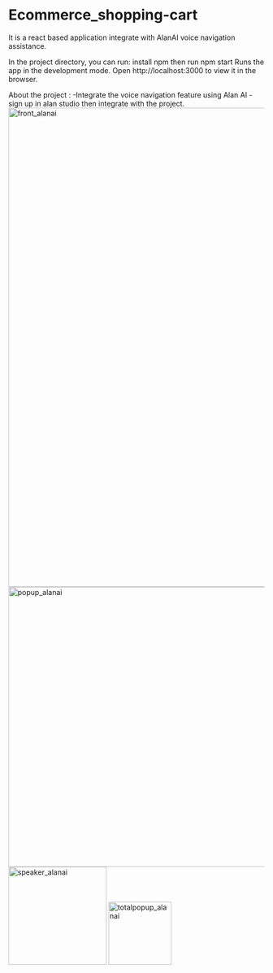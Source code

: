 # Ecommerce_shopping-cart
It is a react based application integrate with AlanAI voice navigation assistance.


In the project directory, you can run:
install npm then run 
npm start
Runs the app in the development mode.
Open http://localhost:3000 to view it in the browser.

About the project :
-Integrate the voice navigation feature using Alan AI 
-sign up in alan studio then integrate with the project.
<img width="943" alt="front_alanai" src="https://user-images.githubusercontent.com/78690652/191162643-ca87aa9f-d78d-4c0b-9395-11460f73dec4.png">
<img width="551" alt="popup_alanai" src="https://user-images.githubusercontent.com/78690652/191162705-56dc3edc-0a7d-4097-962a-b8f294a9a883.png">
<img width="193" alt="speaker_alanai" src="https://user-images.githubusercontent.com/78690652/191162714-79d75fce-050c-4612-80b3-fb25503d15b9.png">
<img width="124" alt="totalpopup_alanai" src="https://user-images.githubusercontent.com/78690652/191162725-be9a2f1d-5306-4029-a345-4bf83c4a6471.png">
